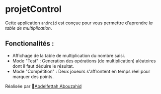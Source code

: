 # projetControl
Cette application `android` est conçue pour vous permettre d'aprendre _la table de multiplication_.

## Fonctionalités :

*    Affichage de la table de multiplication du nombre saisi.
*    Mode "Test" : Generation des opérations (de multiplication) aléatoires dont il faut déduire le résultat.
*    Mode "Compétition" : Deux joueurs s'affrontent en temps réel pour marquer des points.

Réalisée par 🔗[Abdelfettah Abouzahid](https://github.com/fettah777)


